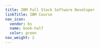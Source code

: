 ```yaml
---
title: IBM Full Stack Software Developer
linkTitle: IBM Course
nav_icon:
  vendor: bs
  name: book-half
  color: green
nav_weight: 2
---
```

